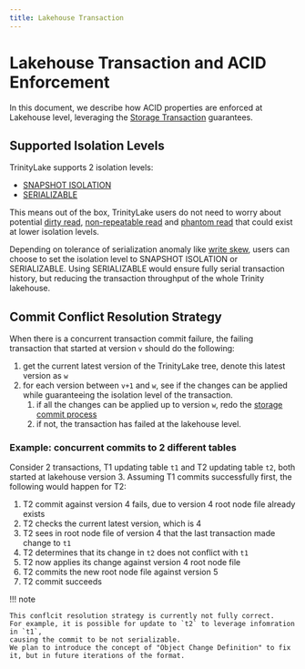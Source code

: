 ```yaml
---
title: Lakehouse Transaction
---
```


# Lakehouse Transaction and ACID Enforcement

In this document, we describe how ACID properties are enforced at Lakehouse level, leveraging
the [Storage Transaction](./storage-transaction.md) guarantees.

## Supported Isolation Levels

TrinityLake supports 2 isolation levels:

- [SNAPSHOT ISOLATION](./transaction/snapshot-isolation.md)
- [SERIALIZABLE](./transaction/ansi-definitions.md#ansi-isolation-levels)

This means out of the box, TrinityLake users do not need to worry about potential [dirty read](./transaction/ansi-definitions#dirty-read),
[non-repeatable read](./transaction/ansi-definitions#non-repeatable-read) and [phantom read](./transaction/ansi-definitions#phantom-read)
that could exist at lower isolation levels.

Depending on tolerance of serialization anomaly like [write skew](./transaction/snapshot-isolation.md#write-skew),
users can choose to set the isolation level to SNAPSHOT ISOLATION or SERIALIZABLE.
Using SERIALIZABLE would ensure fully serial transaction history, 
but reducing the transaction throughput of the whole Trinity lakehouse.

## Commit Conflict Resolution Strategy

When there is a concurrent transaction commit failure, the failing transaction that started at version `v` should do the following:

1. get the current latest version of the TrinityLake tree, denote this latest version as `w`
2. for each version between `v+1` and `w`, see if the changes can be applied while guaranteeing the isolation level of the transaction.
    1. if all the changes can be applied up to version `w`, redo the [storage commit process](./storage-transaction.md#storage-commit-process)
    2. if not, the transaction has failed at the lakehouse level.

### Example: concurrent commits to 2 different tables

Consider 2 transactions, T1 updating table `t1` and T2 updating table `t2`, both started at lakehouse version 3.
Assuming T1 commits successfully first, the following would happen for T2:

1. T2 commit against version 4 fails, due to version 4 root node file already exists
2. T2 checks the current latest version, which is 4
3. T2 sees in root node file of version 4 that the last transaction made change to `t1`
4. T2 determines that its change in `t2` does not conflict with `t1`
5. T2 now applies its change against version 4 root node file
6. T2 commits the new root node file against version 5
7. T2 commit succeeds

!!! note
   
    This conflcit resolution strategy is currently not fully correct. 
    For example, it is possible for update to `t2` to leverage infomration in `t1`, 
    causing the commit to be not serializable.
    We plan to introduce the concept of "Object Change Definition" to fix it, but in future iterations of the format. 
    